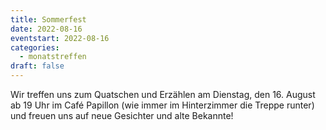 ```yaml
---
title: Sommerfest
date: 2022-08-16
eventstart: 2022-08-16
categories:
  - monatstreffen
draft: false
---
```


Wir treffen uns zum Quatschen und Erzählen am Dienstag, den 16. August ab 19 Uhr im Café Papillon (wie immer im Hinterzimmer die Treppe runter) und freuen uns auf neue Gesichter und alte Bekannte!

